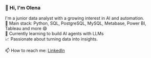 ### 👋 Hi, I'm Olena

I'm a junior data analyst with a growing interest in AI and automation.  
🔧 Main stack: Python, SQL, PostgreSQL, MySQL, Metabase, Power BI, Tableau and more 😄  
🤖 Currently learning to build AI agents with LLMs  
📈 Passionate about turning data into insights.

📫 How to reach me: [LinkedIn](www.linkedin.com/in/ozavalna)
